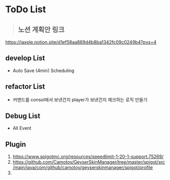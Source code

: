 # ToDo List
> ## 노션 계획안 링크
https://jaxple.notion.site/d1ef58aa889d4b8ba1342fc09c0249b4?pvs=4

## develop List
* Auto Save (4min) Scheduling

## refactor List
* 커멘드를 consol에서 보낸건지 player가 보낸건지 체크하는 로직 만들기

## Debug List
*  All Event 

## Plugin
1. https://www.spigotmc.org/resources/speedlimit-1-20-1-support.75269/
2. https://github.com/Camotoy/GeyserSkinManager/tree/master/spigot/src/main/java/com/github/camotoy/geyserskinmanager/spigot/profile
3. 